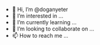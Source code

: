 - 👋 Hi, I’m @doganyeter
- 👀 I’m interested in ...
- 🌱 I’m currently learning ...
- 💞️ I’m looking to collaborate on ...
- 📫 How to reach me ...

<!---
doganyeter/doganyeter is a ✨ special ✨ repository because its `README.md` (this file) appears on your GitHub profile.
You can click the Preview link to take a look at your changes.
--->
